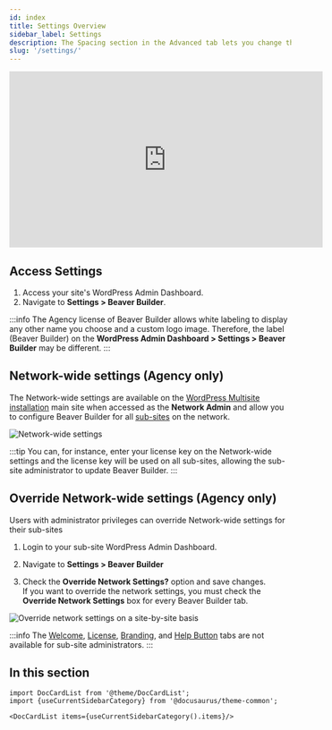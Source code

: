 ```yaml
---
id: index
title: Settings Overview
sidebar_label: Settings
description: The Spacing section in the Advanced tab lets you change the default margin for rows, columns, modules and padding for rows and columns.
slug: '/settings/'
---
```


<div className="embed-responsive">
  <iframe width="560" height="315" src="https://www.youtube.com/embed/rMzCSp-UDHI" frameBorder="0" allow="accelerometer; autoplay; encrypted-media; gyroscope; picture-in-picture" allowFullScreen></iframe>
</div>

## Access Settings

1. Access your site's WordPress Admin Dashboard.
2. Navigate to **Settings > Beaver Builder**.

:::info
The Agency license of Beaver Builder allows white labeling to display any other name you choose and a custom logo image. Therefore, the label (Beaver Builder) on the **WordPress Admin Dashboard > Settings > Beaver Builder** may be different.
:::

## Network-wide settings (Agency only)

The Network-wide settings are available on the [WordPress Multisite installation](https://wordpress.org/support/article/create-a-network/) main site when accessed as the **Network Admin** and allow you to configure Beaver Builder for all [sub-sites](https://wordpress.org/support/article/network-admin-sites-screen/) on the network.

![Network-wide settings](/img/beaver-builder/settings--index--1.jpg)

:::tip
You can, for instance, enter your license key on the Network-wide settings and the license key will be used on all sub-sites, allowing the sub-site administrator to update Beaver Builder.
:::

## Override Network-wide settings (Agency only)

Users with administrator privileges can override Network-wide settings for their sub-sites

1. Login to your sub-site WordPress Admin Dashboard.

2. Navigate to **Settings > Beaver Builder**

3. Check the **Override Network Settings?** option and save changes.  
  If you want to override the network settings, you must check the **Override Network Settings** box for every Beaver Builder tab.

  ![Override network settings on a site-by-site basis](/img/beaver-builder/settings--index--2.jpg)

:::info
The [Welcome](welcome.md), [License](license.md), [Branding](branding.md), and [Help Button](help-button.md) tabs are not available for sub-site administrators.
:::

## In this section

```mdx-code-block
import DocCardList from '@theme/DocCardList';
import {useCurrentSidebarCategory} from '@docusaurus/theme-common';

<DocCardList items={useCurrentSidebarCategory().items}/>
```
